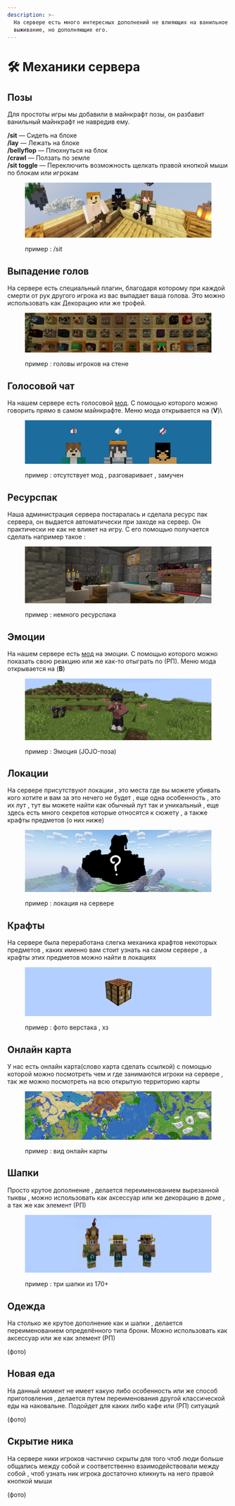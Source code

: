```yaml
---
description: >-
  На сервере есть много интересных дополнений не влияющих на ванильное
  выживание, но дополняющие его.
---
```


# 🛠 Механики сервера

## Позы

Для простоты игры мы добавили в майнкрафт позы, он разбавит ванильный майнкрафт не навредив ему.

**/sit** — Сидеть на блоке\
**/lay** — Лежать на блоке\
**/bellyflop** — Плюхнуться на блок\
**/crawl** — Ползать по земле\
**/sit toggle** — Переключить возможность щелкать правой кнопкой мыши по блокам или игрокам

<figure><img src="../../.gitbook/assets/image (1) (1).png" alt=""><figcaption><p>пример : /sit</p></figcaption></figure>

## Выпадение голов

На сервере есть специальный плагин, благодаря которому при каждой смерти от рук другого игрока из вас выпадает ваша голова. Это можно использовать как Декорацию или же трофей.

<figure><img src="../../.gitbook/assets/image (3) (1).png" alt=""><figcaption><p>пример : головы игроков на стене</p></figcaption></figure>

## Голосовой чат

На нашем сервере есть голосовой [мод](../../vazhno/mody.md#plasmovoice). С помощью которого можно говорить прямо в самом майнкрафте. Меню мода открывается на (**V**)\


<figure><img src="../../.gitbook/assets/image (1) (2).png" alt=""><figcaption><p>пример : отсутствует мод , разговаривает , замучен</p></figcaption></figure>

## Ресурспак

Наша администрация сервера постаралась и сделала ресурс пак сервера, он выдается автоматически при заходе на сервер. Он практически не как не влияет на игру. С его помощью получается сделать например такое :&#x20;

<figure><img src="../../.gitbook/assets/image (2) (1).png" alt=""><figcaption><p>пример : немного ресурспака</p></figcaption></figure>

## Эмоции

На нашем сервере есть [мод](../../vazhno/mody.md#emotecraft) на эмоции. С помощью которого можно показать свою реакцию или же как-то отыграть по (РП). Меню мода открывается на (**B**)

<figure><img src="../../.gitbook/assets/image (5).png" alt=""><figcaption><p>пример : Эмоция (JOJO-поза) </p></figcaption></figure>

## Локации

На сервере присутствуют локации , это места где вы можете убивать кого хотите и вам за это нечего не будет , еще одна особенность , это их лут , тут вы можете найти как обычный лут так и уникальный , еще здесь есть много секретов которые относятся к сюжету , а также крафты предметов (о них ниже)

<figure><img src="../../.gitbook/assets/69_20230110000730.png" alt=""><figcaption><p>пример : локация на сервере</p></figcaption></figure>

## Крафты&#x20;

На сервере была переработана слегка механика крафтов некоторых предметов , каких именно  вам стоит узнать на самом сервере , а крафты этих предметов можно найти в локациях

<figure><img src="../../.gitbook/assets/image (2).png" alt=""><figcaption><p>пример : фото верстака , хз</p></figcaption></figure>

## Онлайн карта

У нас есть онлайн карта(слово карта сделать ссылкой) с помощью которой можно посмотреть чем и где занимаются игроки на сервере , так же можно посмотреть на всю открытую территорию карты

<figure><img src="../../.gitbook/assets/image (1).png" alt=""><figcaption><p>пример : вид онлайн карты</p></figcaption></figure>

## Шапки

Просто крутое дополнение , делается переименованием вырезанной тыквы , можно использовать как аксессуар или же декорацию в доме , а так же как элемент (РП)

<figure><img src="../../.gitbook/assets/IMG_6842.JPEG" alt=""><figcaption><p>пример : три шапки из 170+</p></figcaption></figure>



## Одежда

На столько же крутое дополнение как и шапки , делается переименованием определённого типа брони. Можно использовать как аксессуар или же как элемент (РП)

(фото)

## Новая еда

На данный момент не имеет какую либо особенность или же способ приготовления , делается путем переименования другой классической еды на наковальне. Подойдет для каких либо кафе или (РП) ситуаций&#x20;

(фото)

## Скрытие ника

На сервере ники игроков частично скрыты для того чтоб люди больше общались между собой и соответственно взаимодействовали между собой , чтоб узнать ник игрока достаточно кликнуть на него правой кнопкой мыши&#x20;

(фото)

